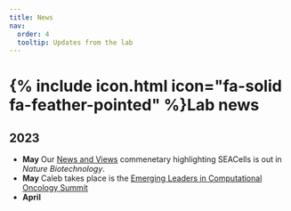 ```yaml
---
title: News
nav:
  order: 4
  tooltip: Updates from the lab
---
```


# {% include icon.html icon="fa-solid fa-feather-pointed" %}Lab news


## 2023

- **May** Our [News and Views](https://www.nature.com/articles/s41587-023-01797-6) commenetary highlighting SEACells is out in _Nature Biotechnology_.
- **May** Caleb takes place is the [Emerging Leaders in Computational Oncology Summit](https://componcmsk.org/event/computational-oncology-emerging-leaders-2023/)
- **April** 

<br>